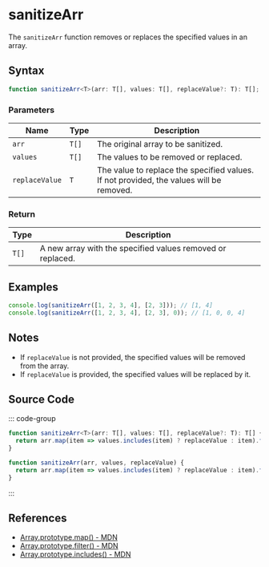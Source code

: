 # sanitizeArr

The `sanitizeArr` function removes or replaces the specified values in an array.

## Syntax

```typescript
function sanitizeArr<T>(arr: T[], values: T[], replaceValue?: T): T[];
```

### Parameters

| Name           | Type    | Description                                                                 |
|----------------|---------|---------------------------------------------------------------------------|
| `arr`          | `T[]`   | The original array to be sanitized.                                         |
| `values`       | `T[]`   | The values to be removed or replaced.                                      |
| `replaceValue` | `T`     | The value to replace the specified values. If not provided, the values will be removed. |

### Return

| Type   | Description                                                    |
|--------|--------------------------------------------------------------|
| `T[]`  | A new array with the specified values removed or replaced.    |

## Examples

```typescript
console.log(sanitizeArr([1, 2, 3, 4], [2, 3])); // [1, 4]
console.log(sanitizeArr([1, 2, 3, 4], [2, 3], 0)); // [1, 0, 0, 4]
```

## Notes

- If `replaceValue` is not provided, the specified values will be removed from the array.
- If `replaceValue` is provided, the specified values will be replaced by it.

## Source Code

::: code-group
```typescript
function sanitizeArr<T>(arr: T[], values: T[], replaceValue?: T): T[] {
  return arr.map(item => values.includes(item) ? replaceValue : item).filter(item => item !== replaceValue);
}
```
```javascript
function sanitizeArr(arr, values, replaceValue) {
  return arr.map(item => values.includes(item) ? replaceValue : item).filter(item => item !== replaceValue);
}
```
:::

## References

- [Array.prototype.map() - MDN](https://developer.mozilla.org/en-US/docs/Web/JavaScript/Reference/Global_Objects/Array/map)
- [Array.prototype.filter() - MDN](https://developer.mozilla.org/en-US/docs/Web/JavaScript/Reference/Global_Objects/Array/filter)
- [Array.prototype.includes() - MDN](https://developer.mozilla.org/en-US/docs/Web/JavaScript/Reference/Global_Objects/Array/includes)
